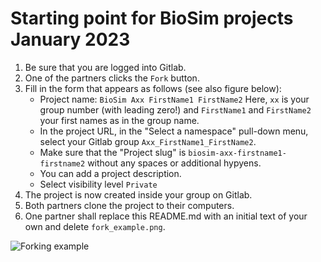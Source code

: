 # Starting point for BioSim projects January 2023

1. Be sure that you are logged into Gitlab.
1. One of the partners clicks the `Fork` button.
1. Fill in the form that appears as follows (see also figure below):
   - Project name: `BioSim Axx FirstName1 FirstName2`  Here, `xx` is your group number (with leading zero!) and `FirstName1` and `FirstName2` your first names as in the group name.
   - In the project URL, in the "Select a namespace" pull-down menu, select your Gitlab group `Axx_FirstName1_FirstName2`. 
   - Make sure that the "Project slug" is `biosim-axx-firstname1-firstname2` without any spaces or additional hypyens. 
   - You can add a project description.
   - Select visibility level `Private`
1. The project is now created inside your group on Gitlab.
1. Both partners clone the project to their computers.
1. One partner shall replace this README.md with an initial text of your own and delete `fork_example.png`.

![Forking example](fork_example.png)
